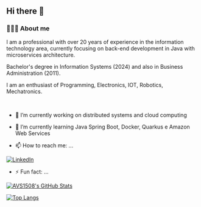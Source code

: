 ## Hi there 👋

<h3> 👨🏻‍💻 About me </h3>

I am a professional with over 20 years of experience in the information technology area, currently focusing on back-end development in Java with microservices architecture.

Bachelor's degree in Information Systems (2024) and also in Business Administration (2011).

I am an enthusiast of Programming, Electronics, IOT, Robotics, Mechatronics.

<br/>

- 🔭 I’m currently working on distributed systems and cloud computing
- 🌱 I’m currently learning Java Spring Boot, Docker, Quarkus e Amazon Web Services
 
- 📫 How to reach me: ...

<a href="https://github.com/jonasfschuh/"><img alt="LinkedIn" src="https://img.shields.io/badge/LinkedIn-jonasfschuh-blue?style=flat-square&logo=linkedin"></a>

- ⚡ Fun fact: ...

[![AVS1508's GitHub Stats](https://github-readme-stats.vercel.app/api?username=jonasfschuh&show_icons=true&count_private=true)](https://github.com/jonasfschuh)

[![Top Langs](https://github-readme-stats.vercel.app/api/top-langs/?username=jonasfschuh&layout=compact&langs_count=10&count_private=true&include_all_commits=true&show_icons=true&theme=radical)](https://github.com/jonasfschuh/github-readme-stats)





